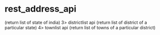 # rest_address_api
(return list of state of india) 3> districtlist api (return list of district of a particular state) 4> townlist api (return list of towns of a particular district)
